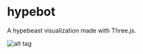 # hypebot

A hypebeast visualization made with Three.js.


![alt tag](https://66.media.tumblr.com/3bcb79dece31ce2d5d8f7c6d8abb5717/tumblr_n8d6upjamj1qmkglyo1_500.gif)
